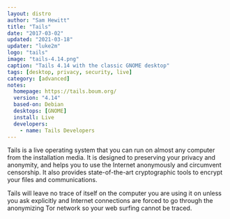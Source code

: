 ```yaml
---
layout: distro
author: "Sam Hewitt"
title: "Tails"
date: "2017-03-02"
updated: "2021-03-18"
updater: "luke2m"
logo: "tails"
image: "tails-4.14.png"
caption: "Tails 4.14 with the classic GNOME desktop"
tags: [desktop, privacy, security, live]
category: [advanced]
notes:
  homepage: https://tails.boum.org/
  version: "4.14"
  based-on: Debian
  desktops: [GNOME]
  install: Live
  developers:
    - name: Tails Developers
---
```


Tails is a live operating system that you can run on almost any computer from the installation media. It is designed to preserving your privacy and anonymity, and helps you to use the Internet anonymously and circumvent censorship. It also provides state-of-the-art cryptographic tools to encrypt your files and communications.

Tails will leave no trace of itself on the computer you are using it on unless you ask explicitly and Internet connections are forced to go through the anonymizing Tor network so your web surfing cannot be traced.
